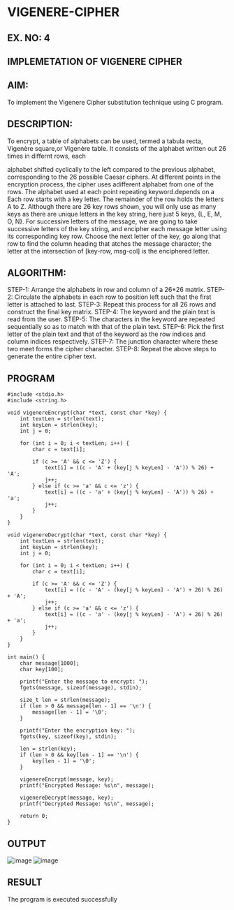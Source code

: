 # VIGENERE-CIPHER
## EX. NO: 4
 

## IMPLEMETATION OF VIGENERE CIPHER
 

## AIM:

To implement the Vigenere Cipher substitution technique using C program.

## DESCRIPTION:

To encrypt, a table of alphabets can be used, termed a tabula recta, Vigenère square,or Vigenère table. It consists of the alphabet written out 26 times in differnt rows, each
 
alphabet shifted cyclically to the left compared to the previous alphabet, corresponding to the 26 possible Caesar ciphers. At different points in the encryption process, the cipher uses adifferent alphabet from one of the rows. The alphabet used at each point repeating keyword.depends on a Each row starts with a key letter. The remainder of the row holds the letters A to Z. Although there are 26 key rows shown, you will only use as many keys as there are unique letters in the key string, here just 5 keys, {L, E, M, O, N}. For successive letters of the message, we are going to take successive letters of the key string, and encipher each message letter using its corresponding key row. Choose the next letter of the key, go along that row to find the column heading that	atches the message character; the letter at the intersection of
[key-row, msg-col] is the enciphered letter.


## ALGORITHM:

STEP-1: Arrange the alphabets in row and column of a 26*26 matrix.
STEP-2: Circulate the alphabets in each row to position left such that the first letter is attached to last.
STEP-3: Repeat this process for all 26 rows and construct the final key matrix.
STEP-4: The keyword and the plain text is read from the user.
STEP-5: The characters in the keyword are repeated sequentially so as to match with that of the plain text.
STEP-6: Pick the first letter of the plain text and that of the keyword as the row indices and column indices respectively.
STEP-7: The junction character where these two meet forms the cipher character.
STEP-8: Repeat the above steps to generate the entire cipher text.


## PROGRAM
```
#include <stdio.h>
#include <string.h>

void vigenereEncrypt(char *text, const char *key) {
    int textLen = strlen(text);
    int keyLen = strlen(key);
    int j = 0;

    for (int i = 0; i < textLen; i++) {
        char c = text[i];

        if (c >= 'A' && c <= 'Z') {
            text[i] = ((c - 'A' + (key[j % keyLen] - 'A')) % 26) + 'A';
            j++;
        } else if (c >= 'a' && c <= 'z') {
            text[i] = ((c - 'a' + (key[j % keyLen] - 'A')) % 26) + 'a';
            j++;
        }
    }
}

void vigenereDecrypt(char *text, const char *key) {
    int textLen = strlen(text);
    int keyLen = strlen(key);
    int j = 0;

    for (int i = 0; i < textLen; i++) {
        char c = text[i];

        if (c >= 'A' && c <= 'Z') {
            text[i] = ((c - 'A' - (key[j % keyLen] - 'A') + 26) % 26) + 'A';
            j++;
        } else if (c >= 'a' && c <= 'z') {
            text[i] = ((c - 'a' - (key[j % keyLen] - 'A') + 26) % 26) + 'a';
            j++;
        }
    }
}

int main() {
    char message[1000];
    char key[100];

    printf("Enter the message to encrypt: ");
    fgets(message, sizeof(message), stdin);

    size_t len = strlen(message);
    if (len > 0 && message[len - 1] == '\n') {
        message[len - 1] = '\0';
    }

    printf("Enter the encryption key: ");
    fgets(key, sizeof(key), stdin);

    len = strlen(key);
    if (len > 0 && key[len - 1] == '\n') {
        key[len - 1] = '\0';
    }

    vigenereEncrypt(message, key);
    printf("Encrypted Message: %s\n", message);

    vigenereDecrypt(message, key);
    printf("Decrypted Message: %s\n", message);

    return 0;
}

```
## OUTPUT
![image](https://github.com/user-attachments/assets/98a9c1a6-d7b8-4cbd-9ef3-34dc86d4ac7c)
![image](https://github.com/user-attachments/assets/e535530d-0056-41b4-a863-c9986f8e0b47)


## RESULT
The program is executed successfully
